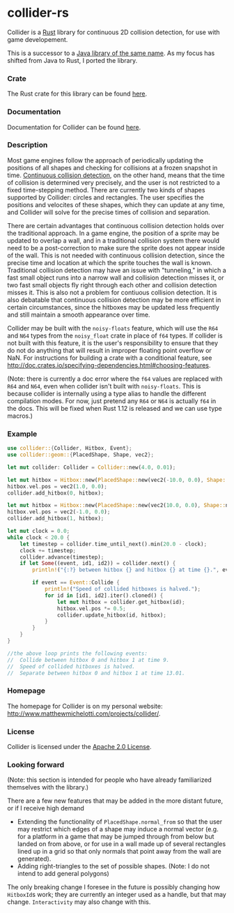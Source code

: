 # collider-rs
Collider is a [Rust](https://www.rust-lang.org/) library for continuous 2D collision detection,
for use with game developement.

This is a successor to a [Java library of the same name](https://github.com/SergiusIW/collider).
As my focus has shifted from Java to Rust, I ported the library.

### Crate

The Rust crate for this library can be found [here](https://crates.io/crates/collider).

### Documentation

Documentation for Collider can be found [here](https://docs.rs/collider/).

### Description

Most game engines follow the approach of periodically updating the
positions of all shapes and checking for collisions at a frozen snapshot in time.
[Continuous collision detection](https://en.wikipedia.org/wiki/Collision_detection#A_posteriori_.28discrete.29_versus_a_priori_.28continuous.29),
on the other hand, means that the time of collision is determined very precisely,
and the user is not restricted to a fixed time-stepping method.
There are currently two kinds of shapes supported by Collider: circles and rectangles.
The user specifies the positions and velocites of these shapes, which
they can update at any time, and Collider will solve for the precise times of
collision and separation.

There are certain advantages that continuous collision detection
holds over the traditional approach.
In a game engine, the position of a sprite may be updated to overlap a wall,
and in a traditional collision system there would need to be a post-correction
to make sure the sprite does not appear inside of the wall.
This is not needed with continuous collision detection, since
the precise time and location at which the sprite touches the wall is known.
Traditional collision detection may have an issue with "tunneling," in which a
fast small object runs into a narrow wall and collision detection misses it,
or two fast small objects fly right through each other and collision detection misses it.
This is also not a problem for contiuous collision detection.
It is also debatable that continuous collision detection may be
more efficient in certain circumstances,
since the hitboxes may be updated less frequently and still maintain a
smooth appearance over time.

Collider may be built with the `noisy-floats` feature, which will use the `R64` and `N64`
types from the `noisy_float` crate in place of `f64` types.
If collider is not built with this feature, it is the user's responsibility to ensure
that they do not do anything that will result in improper floating point overflow or NaN.
For instructions for building a crate with a conditional feature,
see http://doc.crates.io/specifying-dependencies.html#choosing-features.

(Note: there is currently a doc error where the `f64` values are replaced with `R64` and
`N64`, even when collider isn't built with `noisy-floats`.  This is because collider
is internally using a type alias to handle the different compilation modes.  For now, just
pretend any `R64` or `N64` is actually `f64` in the docs.  This will be fixed when Rust
1.12 is released and we can use type macros.)

### Example
```rust
use collider::{Collider, Hitbox, Event};
use collider::geom::{PlacedShape, Shape, vec2};

let mut collider: Collider = Collider::new(4.0, 0.01);

let mut hitbox = Hitbox::new(PlacedShape::new(vec2(-10.0, 0.0), Shape::new_square(2.0)));
hitbox.vel.pos = vec2(1.0, 0.0);
collider.add_hitbox(0, hitbox);

let mut hitbox = Hitbox::new(PlacedShape::new(vec2(10.0, 0.0), Shape::new_square(2.0)));
hitbox.vel.pos = vec2(-1.0, 0.0);
collider.add_hitbox(1, hitbox);

let mut clock = 0.0;
while clock < 20.0 {
    let timestep = collider.time_until_next().min(20.0 - clock);
    clock += timestep;
    collider.advance(timestep);
    if let Some((event, id1, id2)) = collider.next() {
        println!("{:?} between hitbox {} and hitbox {} at time {}.", event, id1, id2, clock);

        if event == Event::Collide {
            println!("Speed of collided hitboxes is halved.");
            for id in [id1, id2].iter().cloned() {
                let mut hitbox = collider.get_hitbox(id);
                hitbox.vel.pos *= 0.5;
                collider.update_hitbox(id, hitbox);
            }
        }
    }
}

//the above loop prints the following events:
//  Collide between hitbox 0 and hitbox 1 at time 9.
//  Speed of collided hitboxes is halved.
//  Separate between hitbox 0 and hitbox 1 at time 13.01.
```

### Homepage

The homepage for Collider is on my personal website: http://www.matthewmichelotti.com/projects/collider/.

### License 

Collider is licensed under the [Apache 2.0 
License](http://www.apache.org/licenses/LICENSE-2.0.html).

### Looking forward

(Note: this section is intended for people who have already familiarized themselves with the library.)

There are a few new features that may be added in the more distant future, or if I receive high demand
* Extending the functionality of `PlacedShape.normal_from` so that the user
  may restrict which edges of a shape may induce a normal vector
  (e.g. for a platform in a game that may be jumped through from below but landed on from above,
  or for use in a wall made up of several rectangles lined up in a grid so that only normals
  that point away from the wall are generated).
* Adding right-triangles to the set of possible shapes.
  (Note: I do not intend to add general polygons)

The only breaking change I foresee in the future is possibly changing how `HitboxId`s work;
they are currently an integer used as a handle, but that may change.
`Interactivity` may also change with this.
